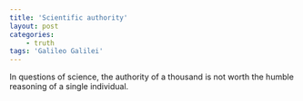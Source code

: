 ```yaml
---
title: 'Scientific authority'
layout: post
categories:
    - truth
tags: 'Galileo Galilei'
---
```


In questions of science, the authority of a thousand is not worth the humble reasoning of a single individual.
